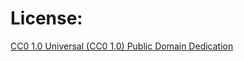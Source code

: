 # License:

[CC0 1.0 Universal (CC0 1.0) Public Domain Dedication](https://creativecommons.org/publicdomain/zero/1.0/deed.en)